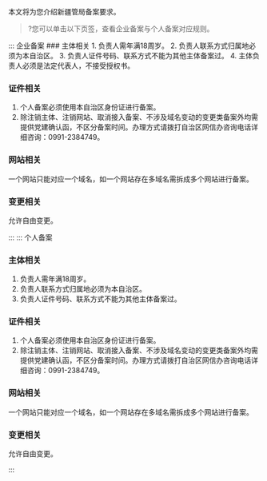 本文将为您介绍新疆管局备案要求。
>?您可以单击以下页签，查看企业备案与个人备案对应规则。

<dx-tabs>
::: 企业备案
### 主体相关
1. 负责人需年满18周岁。
2. 负责人联系方式归属地必须为本自治区。
3. 负责人证件号码、联系方式不能为其他主体备案过。
4. 主体负责人必须是法定代表人，不接受授权书。

### 证件相关
1. 个人备案必须使用本自治区身份证进行备案。
2. 除注销主体、注销网站、取消接入备案、不涉及域名变动的变更类备案外均需提供党建确认函，不区分备案时间。办理方式请拨打自治区网信办咨询电话详细咨询：0991-2384749。

### 网站相关
一个网站只能对应一个域名，如一个网站存在多域名需拆成多个网站进行备案。

### 变更相关
允许自由变更。

:::
::: 个人备案
### 主体相关
1. 负责人需年满18周岁。
2. 负责人联系方式归属地必须为本自治区。
3. 负责人证件号码、联系方式不能为其他主体备案过。

### 证件相关
1. 个人备案必须使用本自治区身份证进行备案。
2. 除注销主体、注销网站、取消接入备案、不涉及域名变动的变更类备案外均需提供党建确认函，不区分备案时间。办理方式请拨打自治区网信办咨询电话详细咨询：0991-2384749。

### 网站相关
一个网站只能对应一个域名，如一个网站存在多域名需拆成多个网站进行备案。

### 变更相关
允许自由变更。

:::
</dx-tabs>

